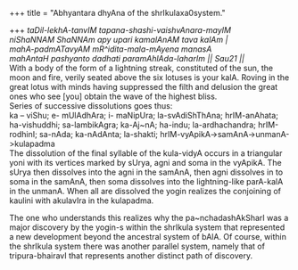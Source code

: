 +++
title = "Abhyantara dhyAna of the shrIkulaxa0system."

+++
*taDil-lekhA-tanvIM tapana-shashi-vaishvAnara-mayIM  
niShaNNAM ShaNNAm apy upari kamalAnAM tava kalAm |  
mahA-padmATavyAM mR^idita-mala-mAyena manasA  
mahAntaH pashyanto dadhati paramAhlAda-laharIm || Sau21 ||*  
With a body of the form of a lightning streak, constituted of the sun,
the moon and fire, verily seated above the six lotuses is your kalA.
Roving in the great lotus with minds having suppressed the filth and
delusion the great ones who see \[you\] obtain the wave of the highest
bliss.  
Series of successive dissolutions goes thus:  
ka – viShu; e- mUlAdhAra; i- maNipUra; la-svAdiShThAna; hrIM-anAhata;
ha-vishuddhi; sa-lambikAgra; ka-Aj\~nA; ha-indu; la-ardhachandra;
hrIM-rodhinI; sa-nAda; ka-nAdAnta; la-shakti;
hrIM-vyApikA-\>samAnA-\>unmanA-\>kulapadma  
The dissolution of the final syllable of the kula-vidyA occurs in a
triangular yoni with its vertices marked by sUrya, agni and soma in the
vyApikA. The sUrya then dissolves into the agni in the samAnA, then agni
dissolves in to soma in the samAnA, then soma dissolves into the
lightning-like parA-kalA in the unmanA. When all are dissolved the yogin
realizes the conjoining of kaulini with akulavIra in the kulapadma.

The one who understands this realizes why the pa\~nchadashAkSharI was a
major discovery by the yogin-s within the shrIkula system that
represented a new development beyond the ancestral system of bAlA. Of
course, within the shrIkula system there was another parallel system,
namely that of tripura-bhairavI that represents another distinct path of
discovery.
